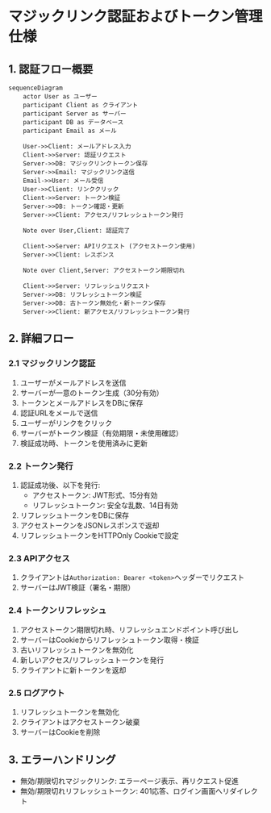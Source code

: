 # マジックリンク認証およびトークン管理仕様

## 1. 認証フロー概要

```mermaid
sequenceDiagram
    actor User as ユーザー
    participant Client as クライアント
    participant Server as サーバー
    participant DB as データベース
    participant Email as メール

    User->>Client: メールアドレス入力
    Client->>Server: 認証リクエスト
    Server->>DB: マジックリンクトークン保存
    Server->>Email: マジックリンク送信
    Email->>User: メール受信
    User->>Client: リンククリック
    Client->>Server: トークン検証
    Server->>DB: トークン確認・更新
    Server->>Client: アクセス/リフレッシュトークン発行
    
    Note over User,Client: 認証完了

    Client->>Server: APIリクエスト (アクセストークン使用)
    Server->>Client: レスポンス
    
    Note over Client,Server: アクセストークン期限切れ

    Client->>Server: リフレッシュリクエスト
    Server->>DB: リフレッシュトークン検証
    Server->>DB: 古トークン無効化・新トークン保存
    Server->>Client: 新アクセス/リフレッシュトークン発行
```

## 2. 詳細フロー

### 2.1 マジックリンク認証
1. ユーザーがメールアドレスを送信
2. サーバーが一意のトークン生成（30分有効）
3. トークンとメールアドレスをDBに保存
4. 認証URLをメールで送信
5. ユーザーがリンクをクリック
6. サーバーがトークン検証（有効期限・未使用確認）
7. 検証成功時、トークンを使用済みに更新

### 2.2 トークン発行
1. 認証成功後、以下を発行:
   - アクセストークン: JWT形式、15分有効
   - リフレッシュトークン: 安全な乱数、14日有効
2. リフレッシュトークンをDBに保存
3. アクセストークンをJSONレスポンスで返却
4. リフレッシュトークンをHTTPOnly Cookieで設定

### 2.3 APIアクセス
1. クライアントは`Authorization: Bearer <token>`ヘッダーでリクエスト
2. サーバーはJWT検証（署名・期限）

### 2.4 トークンリフレッシュ
1. アクセストークン期限切れ時、リフレッシュエンドポイント呼び出し
2. サーバーはCookieからリフレッシュトークン取得・検証
3. 古いリフレッシュトークンを無効化
4. 新しいアクセス/リフレッシュトークンを発行
5. クライアントに新トークンを返却

### 2.5 ログアウト
1. リフレッシュトークンを無効化
2. クライアントはアクセストークン破棄
3. サーバーはCookieを削除

## 3. エラーハンドリング
- 無効/期限切れマジックリンク: エラーページ表示、再リクエスト促進
- 無効/期限切れリフレッシュトークン: 401応答、ログイン画面へリダイレクト
